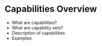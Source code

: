 # Capabilities Overview

- What are capabilities?
- What are capability sets?
- Description of capabilities
- Examples